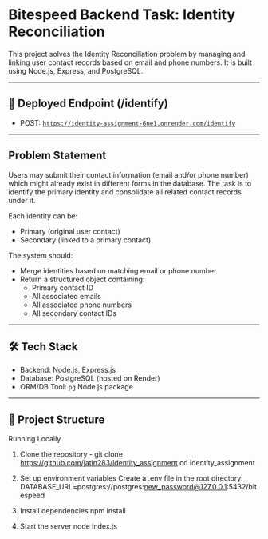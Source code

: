 # Bitespeed Backend Task: Identity Reconciliation

This project solves the Identity Reconciliation problem by managing and linking user contact records based on email and phone numbers. It is built using Node.js, Express, and PostgreSQL.

---

## 🔗 Deployed Endpoint (/identify)

- POST: [`https://identity-assignment-6ne1.onrender.com/identify`](https://identity-assignment-6ne1.onrender.com/identify)

---

## Problem Statement

Users may submit their contact information (email and/or phone number) which might already exist in different forms in the database. The task is to identify the primary identity and consolidate all related contact records under it.

Each identity can be:
- Primary (original user contact)
- Secondary (linked to a primary contact)

The system should:
- Merge identities based on matching email or phone number
- Return a structured object containing:
  - Primary contact ID
  - All associated emails
  - All associated phone numbers
  - All secondary contact IDs

---

## 🛠 Tech Stack

- Backend: Node.js, Express.js
- Database: PostgreSQL (hosted on Render)
- ORM/DB Tool: `pg` Node.js package

---

## 📁 Project Structure
Running Locally
1. Clone the repository - 
git clone https://github.com/jatin283/identity_assignment
cd identity_assignment

2. Set up environment variables
Create a .env file in the root directory:
DATABASE_URL=postgres://postgres:new_password@127.0.0.1:5432/bitespeed

3. Install dependencies
npm install

4. Start the server
node index.js
